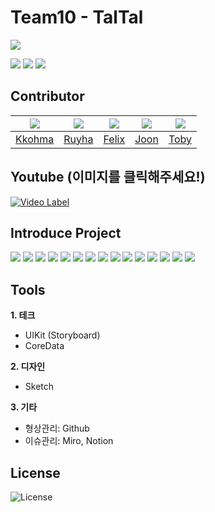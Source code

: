 # Team10 - TalTal

<img src="https://user-images.githubusercontent.com/103024858/183246263-9921cc12-eae3-4df7-836a-7557cfcaa641.jpg">
<p>
  <img src="https://img.shields.io/badge/Swift-5.0%2B-brightgreen">
  <img src="https://img.shields.io/badge/Platforms-iOS%2015%2B%20%7C%20macOS-green">
  <img src="https://img.shields.io/badge/License-MIT-yellowgreen">
 </p>
 
## Contributor
|<img src="https://user-images.githubusercontent.com/103024858/182799602-4fbc64a8-c327-498b-a1c4-08c7082b3cc6.png">|<img src="https://user-images.githubusercontent.com/103024858/182806736-9d680406-9e6d-4f7a-a293-166e57fe5f62.png">|<img src="https://user-images.githubusercontent.com/103024858/182799610-c48c359d-a6b7-433d-8dbe-ef0201734c58.png">|<img src="https://user-images.githubusercontent.com/103024858/182799614-f1c1a01a-cac0-425b-96be-640481344d16.png">|<img src="https://user-images.githubusercontent.com/103024858/182799594-bdc8d302-cd9d-4d47-9d45-3dd3c6e715bc.png">|
|:-:|:-:|:-:|:-:|:-:|
|[Kkohma](https://github.com/hminkim)|[Ruyha](https://github.com/RuyHa)|[Felix](https://github.com/Felix9971)|[Joon](https://github.com/ChickenJoah)|[Toby](https://github.com/E-know)|

## Youtube (이미지를 클릭해주세요!)

[![Video Label](https://img.youtube.com/vi/le_SvKS8ZUw/maxresdefault.jpg)](https://youtu.be/le_SvKS8ZUw)

## Introduce Project
<img src="https://github.com/DeveloperAcademy-POSTECH/MC3_Team10_TalTal/blob/Readme/img/Presentation/MC3_오후_10팀_TalTal.001.jpeg">
<img src="https://github.com/DeveloperAcademy-POSTECH/MC3_Team10_TalTal/blob/Readme/img/Presentation/MC3_오후_10팀_TalTal.002.jpeg">
<img src="https://github.com/DeveloperAcademy-POSTECH/MC3_Team10_TalTal/blob/Readme/img/Presentation/MC3_오후_10팀_TalTal.003.jpeg">
<img src="https://github.com/DeveloperAcademy-POSTECH/MC3_Team10_TalTal/blob/Readme/img/Presentation/MC3_오후_10팀_TalTal.004.jpeg">
<img src="https://github.com/DeveloperAcademy-POSTECH/MC3_Team10_TalTal/blob/Readme/img/Presentation/MC3_오후_10팀_TalTal.005.jpeg">
<img src="https://github.com/DeveloperAcademy-POSTECH/MC3_Team10_TalTal/blob/Readme/img/Presentation/MC3_오후_10팀_TalTal.006.jpeg">
<img src="https://github.com/DeveloperAcademy-POSTECH/MC3_Team10_TalTal/blob/Readme/img/Presentation/MC3_오후_10팀_TalTal.008.jpeg">
<img src="https://github.com/DeveloperAcademy-POSTECH/MC3_Team10_TalTal/blob/Readme/img/Presentation/MC3_오후_10팀_TalTal.009.jpeg">
<img src="https://github.com/DeveloperAcademy-POSTECH/MC3_Team10_TalTal/blob/Readme/img/Presentation/MC3_오후_10팀_TalTal.010.jpeg">
<img src="https://github.com/DeveloperAcademy-POSTECH/MC3_Team10_TalTal/blob/Readme/img/Presentation/MC3_오후_10팀_TalTal.011.jpeg">
<img src="https://github.com/DeveloperAcademy-POSTECH/MC3_Team10_TalTal/blob/Readme/img/Presentation/MC3_오후_10팀_TalTal.012.jpeg">
<img src="https://github.com/DeveloperAcademy-POSTECH/MC3_Team10_TalTal/blob/Readme/img/Presentation/MC3_오후_10팀_TalTal.013.gif">
<img src="https://github.com/DeveloperAcademy-POSTECH/MC3_Team10_TalTal/blob/Readme/img/Presentation/MC3_오후_10팀_TalTal.014.gif">
<img src="https://github.com/DeveloperAcademy-POSTECH/MC3_Team10_TalTal/blob/Readme/img/Presentation/MC3_오후_10팀_TalTal.016.jpeg">
<img src="https://github.com/DeveloperAcademy-POSTECH/MC3_Team10_TalTal/blob/Readme/img/Presentation/MC3_오후_10팀_TalTal.017.jpeg">

## Tools
**1. 테크**
  - UIKit (Storyboard)
  - CoreData

**2. 디자인**
  - Sketch

**3. 기타**
  - 형상관리: Github
  - 이슈관리: Miro, Notion

## License
![License](https://img.shields.io/badge/License-MIT-yellowgreen)
